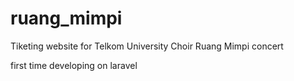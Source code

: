 # ruang_mimpi
Tiketing website for Telkom University Choir Ruang Mimpi concert

first time developing on laravel
